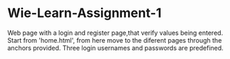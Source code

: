 # Wie-Learn-Assignment-1
Web page with a login and register page,that verify values being entered.
Start from 'home.html', from here move to the diferent pages through the anchors provided.
Three login usernames and passwords are predefined.
